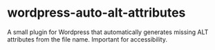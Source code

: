 # wordpress-auto-alt-attributes
A small plugin for Wordpress that automatically generates missing ALT attributes from the file name. Important for accessibility.
